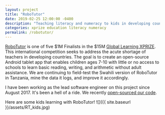 ```yaml
---
layout: project
title: "RoboTutor"
date: 2019-02-25 12:00:00 -0400
description: "Teaching literacy and numeracy to kids in developing countries."
categories: xprize education literacy numeracy
permalink: /robotutor/
---
```


[RoboTutor](https://www.cmu.edu/scs/robotutor/) is one of five $1M Finalists in the $15M [Global Learning XPRIZE](http://learning.xprize.org). This international competition seeks to address the acute shortage of teachers in developing countries.  The goal is to create an open-source Android tablet app that enables children ages 7-10 with little or no access to schools to learn basic reading, writing, and arithmetic without adult assistance.  We are continuing to field-test the Swahili version of RoboTutor in Tanzania, mine the data it logs, and improve it accordingly.

I have been working as the lead software engineer on this project since August 2017. It's been a hell of a ride. We recently [open-sourced our code](https://github.com/RoboTutorLLC/RoboTutor/).


Here are some kids learning with RoboTutor!
![]({{ site.baseurl }}/assets/RT_kids.jpg)
